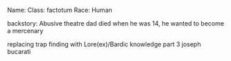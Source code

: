 Name:
Class: factotum
Race: Human

backstory: 
Abusive theatre dad died when he was 14, he wanted to become a mercenary


replacing trap finding with Lore(ex)/Bardic knowledge
part 3 joseph
bucarati